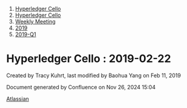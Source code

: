 1. [Hyperledger Cello](index.html)
2. [Hyperledger Cello](Hyperledger-Cello_21659650.html)
3. [Weekly Meeting](Weekly-Meeting_21659700.html)
4. [2019](2019_45252622.html)
5. [2019-Q1](2019-Q1_21659703.html)

# Hyperledger Cello : 2019-02-22

Created by Tracy Kuhrt, last modified by Baohua Yang on Feb 11, 2019

Document generated by Confluence on Nov 26, 2024 15:04

[Atlassian](http://www.atlassian.com/)
